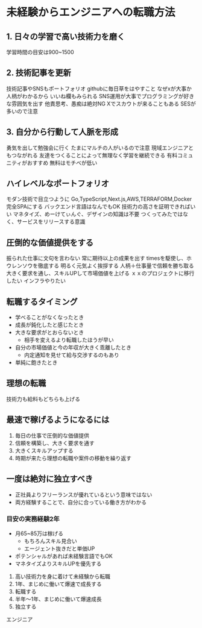 
# 未経験からエンジニアへの転職方法
## 1. 日々の学習で高い技術力を磨く
学習時間の目安は900~1500
## 2. 技術記事を更新
技術記事やSNSもポートフォリオ
githubに毎日草をはやすこと
なぜxが大事か
人柄がわかるから
いいね欄もみられる
SNS運用が大事でプログラミングが好きな雰囲気を出す
他責思考、愚痴は絶対NG
Xでスカウトが来ることもある
SESが多いので注意
## 3. 自分から行動して人脈を形成
勇気を出して勉強会に行く
たまにマルチの人がいるので注意
現域エンジニアともつながれる
友達をつくることによって無理なく学習を継続できる
有料コミュニティがおすすめ
無料はモチベが低い
## ハイレベルなポートフォリオ 
モダン技術で目立つように
Go,TypeScript,Next.js,AWS,TERRAFORM,Docker
完全SPAにする
バックエンド言語はなんでもOK
技術力の高さを証明できればいい
マネタイズ、めーけてぃんぐ、デザインの知識は不要
つくってみたではなく、サービスをリリースする意識
## 圧倒的な価値提供をする
振られた仕事に文句を言わない
常に期待以上の成果を出す 
timesを駆使し、ホウレンソウを徹底する
明るく元気よく挨拶する
人柄＋仕事量で信頼を勝ち取る
大きく要求を通し、スキルUPして市場価値を上げる
ｘｘのプロジェクトに移行したい
インフラやりたい
## 転職するタイミング
- 学べることがなくなったとき
- 成長が鈍化したと感じたとき
- 大きな要求がとおらないとき
	- 相手を変えるより転職したほうが早い
- 自分の市場価値と今の年収が大きく乖離したとき
	- 内定通知を見せて給与交渉するのもあり
- 単純に飽きたとき
## 理想の転職
技術力も給料もどちらも上げる
## 最速で稼げるようになるには
1. 毎日の仕事で圧倒的な価値提供 
2. 信頼を構築し、大きく要求を通す
3. 大きくスキルアップする
4. 時期が来たら理想の転職や案件の移動を繰り返す
## 一度は絶対に独立すべき
- 正社員よりフリーランスが優れているという意味ではない
- 両方経験することで、自分に合っている働き方がわかる
### 目安の実務経験2年
- 月65~85万は稼げる
	- もちろんスキル見合い
	- エージェント抜きだと単価UP 
- ポテンシャルがあれば未経験言語でもOK
- マネタイズよりスキルUPを優先する

1. 高い技術力を身に着けて未経験から転職 
2. 1年、まじめに働いて爆速で成長する
3. 転職する
4. 半年～1年、まじめに働いて爆速成長 
5. 独立する

エンジニア